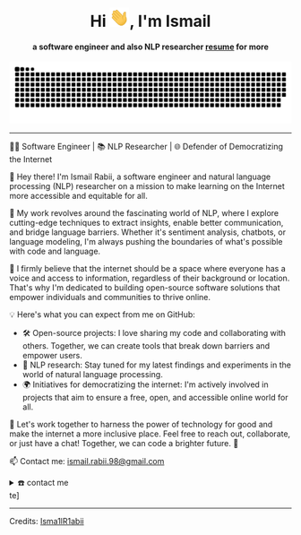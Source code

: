 <div align="center">
<h1 align="center">Hi <img width="35" src="https://github.com/1999AZZAR/1999AZZAR/blob/main/resources/img/waving.gif">, I'm Ismail</h1>
<h4 align="center">a software engineer and also NLP researcher <a href="" target="_blank">resume</a> for more</h4>
</div>

<div align="center">
  <a href="https://1999azzar.github.io/1999AZZAR/">
  <img  src="https://github.com/1999AZZAR/1999AZZAR/blob/main/resources/img/grid-snake.svg"
       alt="snake" /></a>
</div>

-----

👨‍💻 Software Engineer | 📚 NLP Researcher | 🌐 Defender of Democratizing the Internet

👋 Hey there! I'm Ismail Rabii, a software engineer and natural language processing (NLP) researcher on a mission to make learning on the Internet more accessible and equitable for all.

🧠 My work revolves around the fascinating world of NLP, where I explore cutting-edge techniques to extract insights, enable better communication, and bridge language barriers. Whether it's sentiment analysis, chatbots, or language modeling, I'm always pushing the boundaries of what's possible with code and language.

🚀 I firmly believe that the internet should be a space where everyone has a voice and access to information, regardless of their background or location. That's why I'm dedicated to building open-source software solutions that empower individuals and communities to thrive online.

💡 Here's what you can expect from me on GitHub:
- 🛠️ Open-source projects: I love sharing my code and collaborating with others. Together, we can create tools that break down barriers and empower users.
- 📖 NLP research: Stay tuned for my latest findings and experiments in the world of natural language processing.
- 🌍 Initiatives for democratizing the internet: I'm actively involved in projects that aim to ensure a free, open, and accessible online world for all.

🌱 Let's work together to harness the power of technology for good and make the internet a more inclusive place. Feel free to reach out, collaborate, or just have a chat! Together, we can code a brighter future. 🌟

📫 Contact me: ismail.rabii.98@gmail.com
<details>
  <summary>☎️ contact me</summary>
<div>
  <samp>
    <h2 align="center">you can reach me by:</h2>
    <p align="center">
      <br/>
      <a href="https://www.linkedin.com/in/ismail-rabii-ba6046252/" target="blank"><img align="center"
         src="https://img.shields.io/badge/linkedin-%231DA1F2.svg?style=for-the-badge&logo=linkedin&logoColor=white"
         alt="azzar" height="30"/></a>
      <a href="https://www.facebook.com/profile.php?id=100005503785600" target="blank"><img align="center"
         src="https://img.shields.io/badge/facebook-4267B2.svg?style=for-the-badge&logo=facebook&logoColor=white"
         alt="azzar" height="30"/></a>
      <a href="mailto:ismail.rabii.98@gmail.com" target="blank"><img align="center"
         src="https://img.shields.io/badge/gmail-EA4335.svg?style=for-the-badge&logo=gmail&logoColor=white"
         alt="azzar" height="30"/></a>
    </p>
  <p align="center">
      <a href="https://instagram.com/ismail_rabii/" target="blank"><img align="center"
         src="https://img.shields.io/badge/instagram-%23E4405F.svg?style=for-the-badge&logo=Instagram&logoColor=white"
         alt="azzar" height="30"/></a>
      <a href="https://wa.me/+212680645415" target="blank"><img align="center"
         src="https://img.shields.io/badge/whatsapp-4B7F1.svg?style=for-the-badge&logo=whatsapp&logoColor=white"
         alt="azzar" height="30"/></a>
      <a href="https://twitter.com/ismail_rabii" target="blank"><img align="center"
         src="https://img.shields.io/badge/twitter-1DA1F2.svg?style=for-the-badge&logo=twitter&logoColor=white"
         alt="azzar" height="30"/></a>
      <br>
    </p>
  </samp>
</div>
</details>
te]



-----
Credits: [Isma1lR1abii](https://github.com/Isma1lR1bii)
